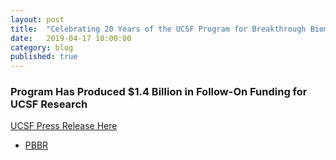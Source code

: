 ```yaml
---
layout: post
title:  "Celebrating 20 Years of the UCSF Program for Breakthrough Biomedical Research"
date:   2019-04-17 10:00:00
category: blog
published: true
---
```


###  Program Has Produced $1.4 Billion in Follow-On Funding for UCSF Research

[UCSF Press Release Here](https://www.ucsf.edu/news/2019/06/414616/celebrating-20-years-ucsf-program-breakthrough-biomedical-research)

- [PBBR](http://pbbr.ucsf.edu)
